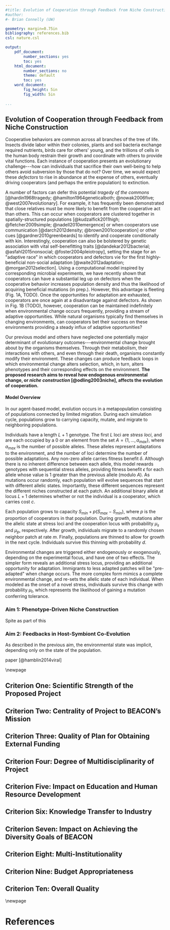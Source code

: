 ```yaml
---
#title: Evolution of Cooperation through Feedback from Niche Construction
#author:
#- Brian Connelly (UW)

geometry: margin=0.75in
bibliography: references.bib
csl: nature.csl

output:
    pdf_document:
        number_sections: yes
        toc: yes
    html_document:
        number_sections: no
        theme: default
        toc: yes
    word_document:
        fig_height: 5in
        fig_width: 5in

...
```


## Evolution of Cooperation through Feedback from Niche Construction

Cooperative behaviors are common across all branches of the tree of life.
Insects divide labor within their colonies, plants and soil bacteria exchange
required nutrients, birds care for others' young, and the trillions of cells in
the human body restrain their growth and coordinate with others to provide
vital functions. Each instance of cooperation presents an evolutionary
challenge---how can individuals that sacrifice their own well-being to help
others avoid subversion by those that do not? Over time, we would expect these
*defectors* to rise in abundance at the expense of others, eventually driving
cooperators (and perhaps the entire population) to extinction.

A number of factors can defer this potential *tragedy of the commons*
[@hardin1968tragedy; @hamilton1964geneticalboth; @nowak2006five;
@west2007evolutionary]. For example, it has frequently been demonstrated that
close relatives must be more likely to benefit from the cooperative act than
others. This can occur when cooperators are clustered together in
spatially-structured populations [@kudzalfick2011high; @fletcher2009simple;
@nadell2010emergence] or when cooperators use communication [@darch2012density;
@brown2001cooperation] or other cues [@gardner2010greenbeards] to identify and
cooperate conditionally with kin. Interestingly, cooperation can also be
bolstered by genetic association with vital self-benefitting traits
[@dandekar2012bacterial; @asfahl2015nonsocial; @foster2004pleiotropy], setting
the stage for an "adaptive race" in which cooperators and defectors vie for the
first highly-beneficial non-social adaptation [@waite2012adaptation;
@morgan2012selection]. Using a computational model inspired by corresponding
microbial experiments, we have recently shown that cooperators can have a
substantial leg up on defectors when the cooperative behavior increases
population density and thus the likelihood of acquiring beneficial mutations
(in prep.). However, this advantage is fleeting (Fig. 1A, TODO). Once the
opportunities for adaptation are exhausted, cooperators are once again at a
disadvantage against defectors. As shown in Fig. 1B (TODO), however,
cooperation can be maintained indefinitely when environmental change occurs
frequently, providing a stream of adaptive opportunities. While natural
organisms typically find themselves in changing environments, can cooperators
bet their success on these environments providing a steady influx of adaptive
opportunities?

Our previous model and others have neglected one potentially major determinant
of evolutionary outcomes---environmental change brought about by the organisms
themselves. Through their metabolism, their interactions with others, and even
through their death, organisms constantly modify their environment. These
changes can produce feedback loops in which environmental change alters
selection, which, in turn, alters phenotypes and their corresponding effects on
the environment. **The proposed research aims to reveal how endogenous
environmental change, or *niche construction* [@odling2003niche], affects the
evolution of cooperation.**

#### Model Overview

In our agent-based model, evolution occurs in a metapopulation consisting of
populations connected by limited migration. During each simulation cycle,
populations grow to carrying capacity, mutate, and migrate to neighboring
populations.

Individuals have a length $L + 1$ genotype. The first $L$ loci are *stress
loci*, and are each occupied by a $0$ or an element from the set $A = \{1,
\ldots, a_{max}\}$, where $a_{max}$ is the number of possible alleles.  These
alleles represent adaptations to the environment, and the number of loci
determine the number of possible adaptations. Any non-zero allele carries
fitness benefit $\delta$. Although there is no inherent difference between each
allele, this model rewards genotypes with sequential stress alleles, providing
fitness benefit $\epsilon$ for each allele whose value is 1 greater than the
previous allele (modulo $A$). As mutations occur randomly, each population will
evolve sequences that start with different allelic states.  Importantly, these
different sequences represent the different niches constructed at each patch.
An additional binary allele at locus $L + 1$ determines whether or not the
individual is a cooperator, which carries cost $c$.

Each population grows to capacity $S_{min} + p (S_{max} - S_{min})$, where $p$
is the proportion of cooperators in that population. During growth, mutations
alter the allelic state at stress loci and the cooperation locus with
probability $\mu_{s}$ and $\mu_{p}$, respectively. After growth, individuals
migrate to a randomly chosen neighbor patch at rate $m$. Finally, populations
are thinned to allow for growth in the next cycle. Individuals survive this
thinning with probability $d$.

Environmental changes are triggered either endogenously or exogenously,
depending on the experimental focus, and have one of two effects. The simpler
form reveals an additional stress locus, providing an additional opportunity
for adaptation. Immigrants to less adapted patches will be "pre-adapted" when
change occurs. The more complex form mimics a complete environmental change,
and re-sets the allelic state of each individual. When modeled as the onset of
a novel stress, individuals survive this change with probability $\mu_{t}$,
which represents the likelihood of gaining a mutation conferring tolerance.


### Aim 1: Phenotype-Driven Niche Construction

Spite as part of this


### Aim 2: Feedbacks in Host-Symbiont Co-Evolution

As described in the previous aim, the environmental state was implicit,
depending only on the state of the population.

paper [@hamblin2014viral]


\newpage

## Criterion One: Scientific Strength of the Proposed Project

## Criterion Two: Centrality of Project to BEACON’s Mission

## Criterion Three: Quality of Plan for Obtaining External Funding

## Criterion Four: Degree of Multidisciplinarity of Project

## Criterion Five: Impact on Education and Human Resource Development

## Criterion Six: Knowledge Transfer to Industry

## Criterion Seven: Impact on Achieving the Diversity Goals of BEACON

## Criterion Eight: Multi-Institutionality

## Criterion Nine: Budget Appropriateness

## Criterion Ten: Overall Quality


\newpage

# References

